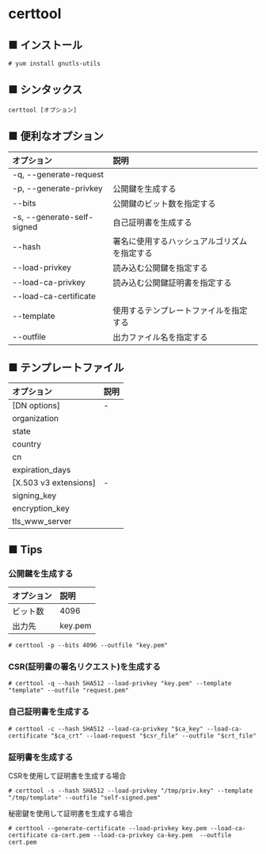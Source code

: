 # certtool
## ■ インストール
```
# yum install gnutls-utils
```

## ■ シンタックス
```
certtool [オプション]
```

## ■ 便利なオプション
|オプション|説明|
|:---|:---|
|-q, --generate-request||
|-p, --generate-privkey|公開鍵を生成する|
|--bits|公開鍵のビット数を指定する|
|-s, --generate-self-signed|自己証明書を生成する|
|--hash|署名に使用するハッシュアルゴリズムを指定する|
|--load-privkey|読み込む公開鍵を指定する|
|--load-ca-privkey|読み込む公開鍵証明書を指定する|
|--load-ca-certificate||
|--template|使用するテンプレートファイルを指定する|
|--outfile|出力ファイル名を指定する|

## ■ テンプレートファイル
|オプション|説明|
|:---|:---|
|[DN options]|-|
|organization||
|state||
|country||
|cn||
|expiration_days||
|[X.503 v3 extensions]|-|
|signing_key||
|encryption_key||
|tls_www_server||

## ■ Tips
### 公開鍵を生成する
|オプション|説明|
|:---|:---|
|ビット数|4096|
|出力先|key.pem|

```
# certtool -p --bits 4096 --outfile "key.pem"
```

### CSR(証明書の署名リクエスト)を生成する

```
# certtool -q --hash SHA512 --load-privkey "key.pem" --template "template" --outfile "request.pem"
```

### 自己証明書を生成する

```
# certtool -c --hash SHA512 --load-ca-privkey "$ca_key" --load-ca-certificate "$ca_crt" --load-request "$csr_file" --outfile "$crt_file"
```

### 証明書を生成する
CSRを使用して証明書を生成する場合
```
# certtool -s --hash SHA512 --load-privkey "/tmp/priv.key" --template "/tmp/template" --outfile "self-signed.pem"
```
秘密鍵を使用して証明書を生成する場合
```
# certtool --generate-certificate --load-privkey key.pem --load-ca-certificate ca-cert.pem --load-ca-privkey ca-key.pem  --outfile cert.pem
```
